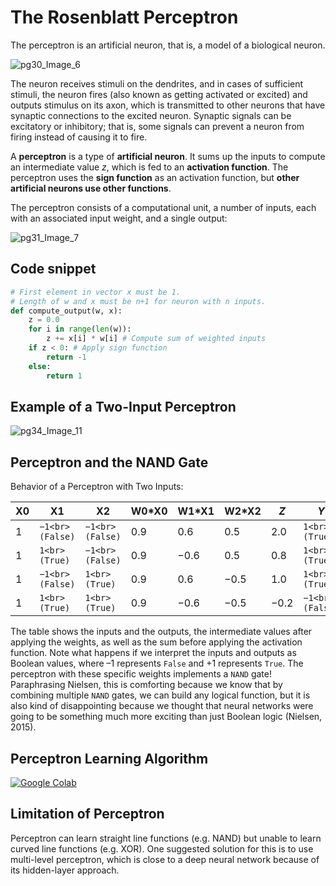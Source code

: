 # The Rosenblatt Perceptron

The perceptron is an artificial neuron, that is, a model of a biological neuron.

![pg30_Image_6](https://user-images.githubusercontent.com/62965911/228531087-492b9509-3168-4bb5-a82a-9dbdcf25eddc.jpeg)

The neuron receives stimuli on the dendrites, and in cases of sufficient stimuli, the neuron fires (also known as getting activated or excited) and outputs stimulus on its axon, which is transmitted to other neurons that have synaptic connections to the excited neuron. Synaptic signals can be excitatory or inhibitory; that is, some signals can prevent a neuron from firing instead of causing it to fire.

A **perceptron** is a type of **artificial neuron**. It sums up the inputs to compute an intermediate value _z_, which is fed to an **activation function**. The perceptron uses the **sign function** as an activation function, but **other artificial neurons use other functions**.

The perceptron consists of a computational unit, a number of inputs, each with an associated input weight, and a single output:

![pg31_Image_7](https://user-images.githubusercontent.com/62965911/228531930-d901d5a1-a63e-41e8-8757-74e6147c8f95.jpeg)

## Code snippet

```py
# First element in vector x must be 1.
# Length of w and x must be n+1 for neuron with n inputs.
def compute_output(w, x):
    z = 0.0
    for i in range(len(w)):
        z += x[i] * w[i] # Compute sum of weighted inputs
    if z < 0: # Apply sign function
        return -1
    else:
        return 1
```

## Example of a Two-Input Perceptron

![pg34_Image_11](https://user-images.githubusercontent.com/62965911/228533452-755225d2-dab5-4e6b-b835-3d23d80ce92d.jpeg)

## Perceptron and the NAND Gate

Behavior of a Perceptron with Two Inputs:

| X0 | X1              | X2              | W0\*X0 | W1\*X1 | W2\*X2 | _Z_  | _Y_             |
|----|-----------------|-----------------|--------|--------|--------|------|-----------------|
| 1  | `−1<br>(False)` | `−1<br>(False)` | 0.9    | 0.6    | 0.5    | 2.0  | `1<br>(True)`   |
| 1  | `1<br>(True)`   | `−1<br>(False)` | 0.9    | −0.6   | 0.5    | 0.8  | `1<br>(True)`   |
| 1  | `−1<br>(False)` | `1<br>(True)`   | 0.9    | 0.6    | −0.5   | 1.0  | `1<br>(True)`   |
| 1  | `1<br>(True)`   | `1<br>(True)`   | 0.9    | −0.6   | −0.5   | −0.2 | `−1<br>(False)` |

The table shows the inputs and the outputs, the intermediate values after applying the weights, as well as the sum before applying the activation function. Note what happens if we interpret the inputs and outputs as Boolean values, where –1 represents `False` and +1 represents `True`. The perceptron with these specific weights implements a `NAND` gate! Paraphrasing Nielsen, this is comforting because we know that by combining multiple `NAND` gates, we can build any logical function, but it is also kind of disappointing because we thought that neural networks were going to be something much more exciting than just Boolean logic (Nielsen, 2015).

## Perceptron Learning Algorithm

[![Google Colab](https://img.shields.io/static/v1?style=for-the-badge&message=Google+Colab&color=222222&logo=Google+Colab&logoColor=F9AB00&label=)](https://colab.research.google.com/gist/sparsh-ai/2f9831067b06b1adfa49455f893b2211/perceptron-learning.ipynb)

## Limitation of Perceptron

Perceptron can learn straight line functions (e.g. NAND) but unable to learn curved line functions (e.g. XOR). One suggested solution for this is to use multi-level perceptron, which is close to a deep neural network because of its hidden-layer approach.